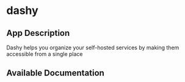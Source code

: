 # dashy

## App Description

Dashy helps you organize your self-hosted services by making them accessible from a single place

## Available Documentation

